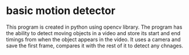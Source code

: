 # basic motion detector

This program is created in python using opencv library. The program has the ability to detect moving objects in a video and store its start and end timings from when the object appears in the video. It uses a camera and save the first frame, compares it with the rest of it to detect any chnages.
